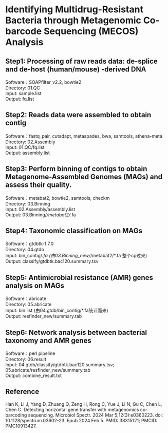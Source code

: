 # Identifying Multidrug-Resistant Bacteria through Metagenomic Co-barcode Sequencing (MECOS) Analysis
  
## Step1: Processing of raw reads data: de-splice and de-host (human/mouse) -derived DNA 
Software：SOAPfilter_v2.2, bowtie2  
Directory: 01.QC  
Input: sample.list  
Output: fq.list  

## Step2: Reads data were assembled to obtain contig 
Software：fastq_pair, cutadapt, metaspades, bwa, samtools, athena-meta  
Directory: 02.Assembly  
Input: 01.QC/fq.list  
Output: assembly.list  

## Step3: Perform binning of contigs to obtain Metagenome-Assembled Genomes (MAGs) and assess their quality.  
Software：metabat2, bowtie2, samtools, checkm  
Directory: 03.Binning  
Input: 02.Assembly/assembly.list  
Output: 03.Binning/*/metabat2/*.fa  

## Step4: Taxonomic classification on MAGs 
Software：gtdbtk-1.7.0  
Directory: 04.gtdb  
Input: bin_contig/*.fa (由03.Binning_new/*/metabat2/*.fa 整个cp过来)  
Output: classify/gtdbtk.bac120.summary.tsv  

## Step5: Antimicrobial resistance (AMR) genes analysis on MAGs
Software：abricate  
Directory: 05.abricate  
Input: bin.list (由04.gtdb/bin_contig/*.fa统计而来)  
Output: resfinder_new/summary.tab  

## Step6: Network analysis between bacterial taxonomy and AMR genes  
Software：perl pipeline  
Directory: 06.result  
Input: 04.gtdb/classify/gtdbtk.bac120.summary.tsv; 05.abricate/resfinder_new/summary.tab  
Output: combine_result.txt  

## Reference  
Han K, Li J, Yang D, Zhuang Q, Zeng H, Rong C, Yue J, Li N, Gu C, Chen L, Chen C. Detecting horizontal gene transfer with metagenomics co-barcoding sequencing. Microbiol Spectr. 2024 Mar 5;12(3):e0360223. doi: 10.1128/spectrum.03602-23. Epub 2024 Feb 5. PMID: 38315121; PMCID: PMC10913427.
